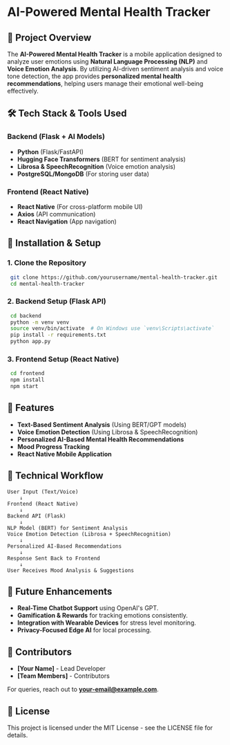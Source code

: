 # AI-Powered Mental Health Tracker

## 📌 Project Overview
The **AI-Powered Mental Health Tracker** is a mobile application designed to analyze user emotions using **Natural Language Processing (NLP)** and **Voice Emotion Analysis**. By utilizing AI-driven sentiment analysis and voice tone detection, the app provides **personalized mental health recommendations**, helping users manage their emotional well-being effectively.

## 🛠️ Tech Stack & Tools Used
### **Backend (Flask + AI Models)**
- **Python** (Flask/FastAPI)
- **Hugging Face Transformers** (BERT for sentiment analysis)
- **Librosa & SpeechRecognition** (Voice emotion analysis)
- **PostgreSQL/MongoDB** (For storing user data)

### **Frontend (React Native)**
- **React Native** (For cross-platform mobile UI)
- **Axios** (API communication)
- **React Navigation** (App navigation)

## 🚀 Installation & Setup
### **1. Clone the Repository**
```sh
 git clone https://github.com/yourusername/mental-health-tracker.git
 cd mental-health-tracker
```

### **2. Backend Setup (Flask API)**
```sh
 cd backend
 python -m venv venv
 source venv/bin/activate  # On Windows use `venv\Scripts\activate`
 pip install -r requirements.txt
 python app.py
```

### **3. Frontend Setup (React Native)**
```sh
 cd frontend
 npm install
 npm start
```

## 🌟 Features
- **Text-Based Sentiment Analysis** (Using BERT/GPT models)
- **Voice Emotion Detection** (Using Librosa & SpeechRecognition)
- **Personalized AI-Based Mental Health Recommendations**
- **Mood Progress Tracking**
- **React Native Mobile Application**

## 🔧 Technical Workflow
```
User Input (Text/Voice)
    ↓
Frontend (React Native)
    ↓
Backend API (Flask)
    ↓
NLP Model (BERT) for Sentiment Analysis
Voice Emotion Detection (Librosa + SpeechRecognition)
    ↓
Personalized AI-Based Recommendations
    ↓
Response Sent Back to Frontend
    ↓
User Receives Mood Analysis & Suggestions
```

## 📌 Future Enhancements
- **Real-Time Chatbot Support** using OpenAI's GPT.
- **Gamification & Rewards** for tracking emotions consistently.
- **Integration with Wearable Devices** for stress level monitoring.
- **Privacy-Focused Edge AI** for local processing.

## 👥 Contributors
- **[Your Name]** - Lead Developer
- **[Team Members]** - Contributors

For queries, reach out to **your-email@example.com**.

## 📝 License
This project is licensed under the MIT License - see the LICENSE file for details.
